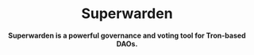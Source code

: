 <div align="center">
    <h1>Superwarden</h1>
    <strong>Superwarden is a powerful governance and voting tool for Tron-based DAOs.</strong>
</div>
